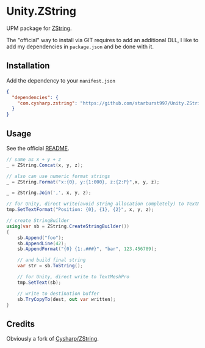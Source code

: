 # Unity.ZString

UPM package for [ZString](https://github.com/Cysharp/ZString).

The "official" way to install via GIT requires to add an additional DLL, I like to add my dependencies in `package.json` and be done with it.

## Installation

Add the dependency to your `manifest.json`

```json
{
  "dependencies": {
    "com.cysharp.zstring": "https://github.com/starburst997/Unity.ZString.git"
  }
}
```

## Usage

See the official [README](https://github.com/Cysharp/ZString?tab=readme-ov-file#getting-started).

```csharp
// same as x + y + z
_ = ZString.Concat(x, y, z);

// also can use numeric format strings
_ = ZString.Format("x:{0}, y:{1:000}, z:{2:P}",x, y, z);

_ = ZString.Join(',', x, y, z);

// for Unity, direct write(avoid string allocation completely) to TextMeshPro
tmp.SetTextFormat("Position: {0}, {1}, {2}", x, y, z);

// create StringBuilder
using(var sb = ZString.CreateStringBuilder())
{
    sb.Append("foo");
    sb.AppendLine(42);
    sb.AppendFormat("{0} {1:.###}", "bar", 123.456789);

    // and build final string
    var str = sb.ToString();

    // for Unity, direct write to TextMeshPro
    tmp.SetText(sb);

    // write to destination buffer
    sb.TryCopyTo(dest, out var written);
}
```

## Credits

Obviously a fork of [Cysharp/ZString](https://github.com/Cysharp/ZString).